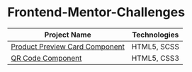 # Frontend-Mentor-Challenges


| Project Name | Technologies |
|-----------|------------|
| [Product Preview Card Component](https://frolicking-bienenstitch-b53095.netlify.app)  | HTML5, SCSS |
| [QR Code Component](https://shiny-crisp-63e27b.netlify.app)  | HTML5, CSS3 |
